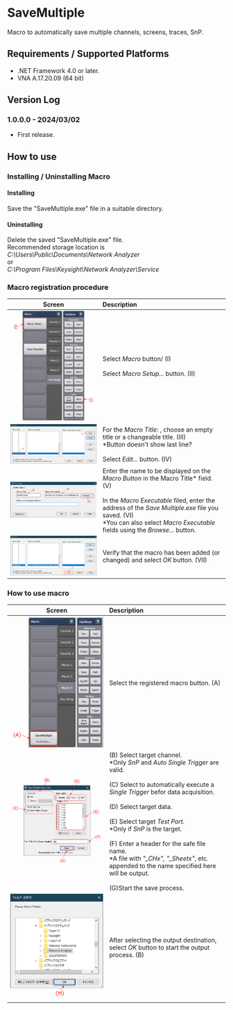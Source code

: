 # SaveMultiple
Macro to automatically save multiple channels, screens, traces, SnP.
## Requirements / Supported Platforms
* .NET Framework 4.0 or later.
* VNA A.17.20.09 (64 bit)

## Version Log
### 1.0.0.0 - 2024/03/02
* First release.

## How to use
### Installing / Uninstalling Macro
#### Installing
Save the "SaveMultiple.exe" file in a suitable directory.

#### Uninstalling
Delete the saved "SaveMultiple.exe" file.  
Recommended storage location is  
*C:\Users\Public\Documents\Network Analyzer*  
or  
*C:\Program Files\Keysight\Network Analyzer\Service*
### Macro registration procedure
Screen|Description
---|:--
<img src="https://github.com/mw-eng/SaveMultiple/blob/master/assets/MacroRegistration_1.png?raw=true" width="250px">|Select *Macro* button/ (I)<br><br>Select *Macro Setup...* button. (II)
<img src="https://github.com/mw-eng/SaveMultiple/blob/master/assets/MacroRegistration_2.png?raw=true" width="450px">|For the *Macro Title:* , choose an empty title or a changeable title. (III)<br>\*Button doesn't show last line?<br><br>Select *Edit...* button. (IV)
<img src="https://github.com/mw-eng/SaveMultiple/blob/master/assets/MacroRegistration_3.png?raw=true" width="450px">|Enter the name to be displayed on the *Macro Button* in the Macro Title* field. (V)<br><br>In the *Macro Executable* filed, enter the address of the *Save Multiple.exe* file you saved. (VI)<br>\*You can also select *Macro Executable* fields using the *Browse...* button.
<img src="https://github.com/mw-eng/SaveMultiple/blob/master/assets/MacroRegistration_4.png?raw=true" width="450px">|Verify that the macro has been added (or changed) and select *OK* button. (VII)

### How to use macro
Screen|Description
---|:--
<img src="https://github.com/mw-eng/SaveMultiple/blob/master/assets/MacroUse_1.png?raw=true" width="250px">|Select the registered macro button. (A)
![MacroUse_2](https://github.com/mw-eng/SaveMultiple/blob/master/assets/MacroUse_2.png?raw=true)|(B) Select target channel.<br>\*Only *SnP* and *Auto Single Trigger* are valid.<br><br>(C) Select to automatically execute a *Single Trigger* befor data acquisition.<br><br>(D) Select target data.<br><br>(E) Select target *Test Port*.<br>\*Only if *SnP* is the target.<br><br>(F) Enter a header for the safe file name.<br>\*A file with *"\_CHx", "\_Sheetx"*, etc. appended to the name specified here will be output.<br><br>(G)Start the save process.
![MacroUse_3](https://github.com/mw-eng/SaveMultiple/blob/master/assets/MacroUse_3.png?raw=true)|After selecting the output destination, select *OK* button to start the output process. (B)
